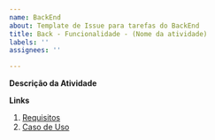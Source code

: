 ```yaml
---
name: BackEnd
about: Template de Issue para tarefas do BackEnd
title: Back - Funcionalidade - (Nome da atividade)
labels: ''
assignees: ''

---
```


**Descrição da Atividade**
<!-- Descreva a atividade, qual API deve ser codada, etc -->

**Links**
1. [Requisitos](<!-- Link -->)
2. [Caso de Uso](<!-- Link -->)
